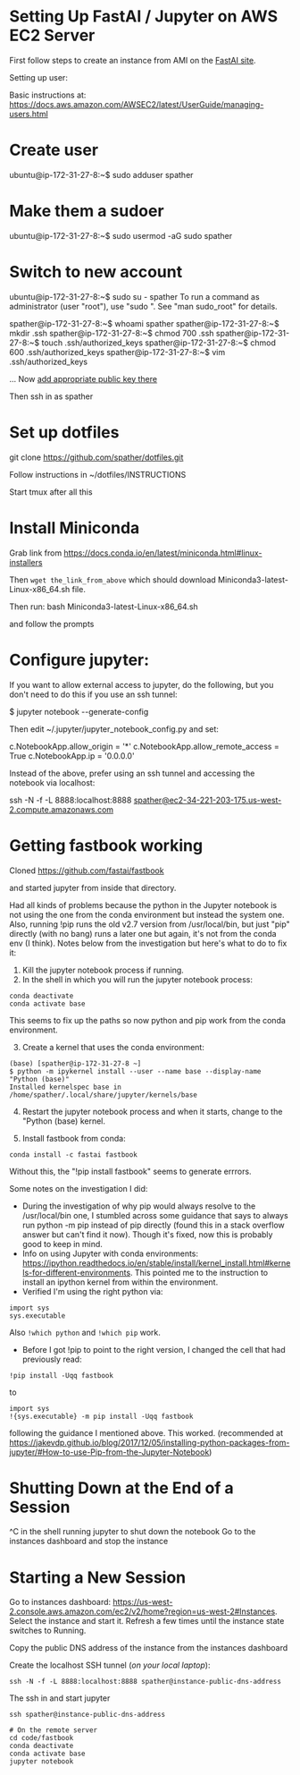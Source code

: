 # Setting Up FastAI / Jupyter on AWS EC2 Server

First follow steps to create an instance from AMI on the [FastAI site](https://course.fast.ai/start_aws).

Setting up user:

Basic instructions at: https://docs.aws.amazon.com/AWSEC2/latest/UserGuide/managing-users.html

# Create user
ubuntu@ip-172-31-27-8:~$ sudo adduser spather

# Make them a sudoer
ubuntu@ip-172-31-27-8:~$ sudo usermod -aG sudo spather

# Switch to new account
ubuntu@ip-172-31-27-8:~$ sudo su - spather
To run a command as administrator (user "root"), use "sudo <command>".
See "man sudo_root" for details.

spather@ip-172-31-27-8:~$ whoami
spather
spather@ip-172-31-27-8:~$ mkdir .ssh
spather@ip-172-31-27-8:~$ chmod 700 .ssh
spather@ip-172-31-27-8:~$ touch .ssh/authorized_keys
spather@ip-172-31-27-8:~$ chmod 600 .ssh/authorized_keys
spather@ip-172-31-27-8:~$ vim .ssh/authorized_keys

... Now [add appropriate public key there](copy-ssh-public-key-to-remote-server.md)

Then ssh in as spather

# Set up dotfiles

git clone https://github.com/spather/dotfiles.git

Follow instructions in ~/dotfiles/INSTRUCTIONS

Start tmux after all this

# Install Miniconda

Grab link from https://docs.conda.io/en/latest/miniconda.html#linux-installers

Then `wget the_link_from_above` which should download Miniconda3-latest-Linux-x86_64.sh file.

Then run:
bash Miniconda3-latest-Linux-x86_64.sh

and follow the prompts


# Configure jupyter:

If you want to allow external access to jupyter, do the following, but you don't need to do this if you use an ssh tunnel:

$ jupyter notebook --generate-config


Then edit ~/.jupyter/jupyter_notebook_config.py and set:

c.NotebookApp.allow_origin = '*'
c.NotebookApp.allow_remote_access = True
c.NotebookApp.ip = '0.0.0.0'

Instead of the above, prefer using an ssh tunnel and accessing the notebook via localhost:

ssh -N -f -L 8888:localhost:8888 spather@ec2-34-221-203-175.us-west-2.compute.amazonaws.com


# Getting fastbook working

Cloned https://github.com/fastai/fastbook

and started jupyter from inside that directory.

Had all kinds of problems because the python in the Jupyter notebook is not using the one from the conda environment but instead the system one. Also, running !pip runs the old v2.7 version from /usr/local/bin, but just "pip" directly (with no bang) runs a later one but again, it's not from the conda env (I think). Notes below from the investigation but here's what to do to fix it:

1. Kill the jupyter notebook process if running.
2. In the shell in which you will run the jupyter notebook process:

```
conda deactivate
conda activate base
```
This seems to fix up the paths so now python and pip work from the conda environment.

3. Create a kernel that uses the conda environment:

```
(base) [spather@ip-172-31-27-8 ~]
$ python -m ipykernel install --user --name base --display-name "Python (base)"
Installed kernelspec base in /home/spather/.local/share/jupyter/kernels/base
```

4. Restart the jupyter notebook process and when it starts, change to the "Python (base) kernel.

5. Install fastbook from conda:

```
conda install -c fastai fastbook
```

Without this, the "!pip install fastbook" seems to generate errrors.

Some notes on the investigation I did:
- During the investigation of why pip would always resolve to the /usr/local/bin one, I stumbled across some guidance that says to always run python -m pip instead of pip directly (found this in a stack overflow answer but can't find it now). Though it's fixed, now this is probably good to keep in mind.
- Info on using Jupyter with conda environments: https://ipython.readthedocs.io/en/stable/install/kernel_install.html#kernels-for-different-environments. This pointed me to the instruction to install an ipython kernel from within the environment.
- Verified I'm using the right python via:
```
import sys
sys.executable
```

Also `!which python` and `!which pip` work.

- Before I got !pip to point to the right version, I changed the cell that had previously read:
```
!pip install -Uqq fastbook
```

to

```
import sys
!{sys.executable} -m pip install -Uqq fastbook
```

following the guidance I mentioned above. This worked. (recommended at https://jakevdp.github.io/blog/2017/12/05/installing-python-packages-from-jupyter/#How-to-use-Pip-from-the-Jupyter-Notebook)

# Shutting Down at the End of a Session

^C in the shell running jupyter to shut down the notebook
Go to the instances dashboard and stop the instance

# Starting a New Session

Go to instances dashboard: https://us-west-2.console.aws.amazon.com/ec2/v2/home?region=us-west-2#Instances.
Select the instance and start it.
Refresh a few times until the instance state switches to Running.

Copy the public DNS address of the instance from the instances dashboard

Create the localhost SSH tunnel (*on your local laptop*):
```
ssh -N -f -L 8888:localhost:8888 spather@instance-public-dns-address
```

The ssh in and start jupyter

```
ssh spather@instance-public-dns-address

# On the remote server
cd code/fastbook
conda deactivate
conda activate base
jupyter notebook
```